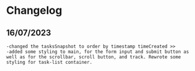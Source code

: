 # Changelog
## 16/07/2023
    -changed the tasksSnapshot to order by timestamp timeCreated >> 
    -added some styling to main, for the form input and submit button as well as for the scrollbar, scroll button, and track. Rewrote some styling for task-list container.
